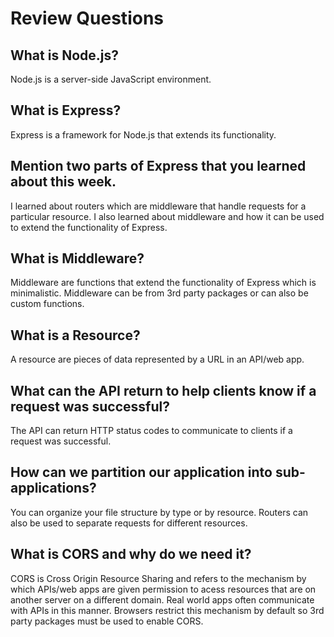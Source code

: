 # Review Questions

## What is Node.js?

Node.js is a server-side JavaScript environment.

## What is Express?

Express is a framework for Node.js that extends its functionality.

## Mention two parts of Express that you learned about this week.

I learned about routers which are middleware that handle requests for a particular resource. I also learned about middleware and how it can be used to extend the functionality of Express.

## What is Middleware?

Middleware are functions that extend the functionality of Express which is minimalistic. Middleware can be from 3rd party packages or can also be custom functions.

## What is a Resource?

A resource are pieces of data represented by a URL in an API/web app.

## What can the API return to help clients know if a request was successful?

The API can return HTTP status codes to communicate to clients if a request was successful.

## How can we partition our application into sub-applications?

You can organize your file structure by type or by resource. Routers can also be used to separate requests for different resources.

## What is CORS and why do we need it?

CORS is Cross Origin Resource Sharing and refers to the mechanism by which APIs/web apps are given permission to acess resources that are on another server on a different domain. Real world apps often communicate with APIs in this manner. Browsers restrict this mechanism by default so 3rd party packages must be used to enable CORS.
